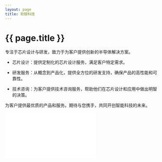 ```yaml
---
layout: page
title: 软银科技
---
```


# {{ page.title }}

专注于芯片设计与研发，致力于为客户提供创新的半导体解决方案。

* 芯片设计：提供定制化的芯片设计服务，满足客户特定需求。
  
* 研发服务：从概念到产品化，提供全方位的研发支持，确保产品的高性能和可靠性。
  
* 技术咨询：为客户提供技术咨询服务，帮助他们在芯片设计和应用中做出明智的决策。


为客户提供最优质的产品和服务。期待与您携手，共同开创智能科技的未来。

<div style="position: relative; width: 100%; height: 100%; padding-bottom: 100%;">
<iframe src="//player.bilibili.com/player.html?isOutside=true&aid=1854538441&bvid=BV1os421A7nd&cid=1549150046&p=1" scrolling="off" border="0" frameborder="off" framespacing="0" allowfullscreen="false"></iframe></div>
